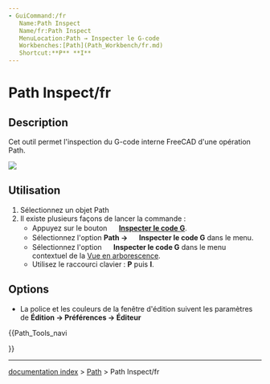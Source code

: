 ```yaml
---
- GuiCommand:/fr
   Name:Path Inspect
   Name/fr:Path Inspect
   MenuLocation:Path → Inspecter le G-code
   Workbenches:[Path](Path_Workbench/fr.md)
   Shortcut:**P** **I**
---
```


# Path Inspect/fr

## Description

Cet outil permet l\'inspection du G-code interne FreeCAD d\'une opération Path.

![](images/Path_inspector.jpg )

## Utilisation

1.  Sélectionnez un objet Path
2.  Il existe plusieurs façons de lancer la commande :
    -   Appuyez sur le bouton **<img src="images/Path_Inspect.svg" width=16px> [Inspecter le code G](Path_Inspect/fr.md)**.
    -   Sélectionnez l\'option **Path → <img src="images/Path_Inspect.svg" width=16px> Inspecter le code G** dans le menu.
    -   Sélectionnez l\'option **<img src="images/Path_Inspect.svg" width=16px> Inspecter le code G** dans le menu contextuel de la [Vue en arborescence](Tree_view/fr.md).
    -   Utilisez le raccourci clavier : **P** puis **I**.

## Options

-   La police et les couleurs de la fenêtre d\'édition suivent les paramètres de **Édition → Préférences → Éditeur**





{{Path_Tools_navi

}}

---
[documentation index](../README.md) > [Path](Path_Workbench.md) > Path Inspect/fr
